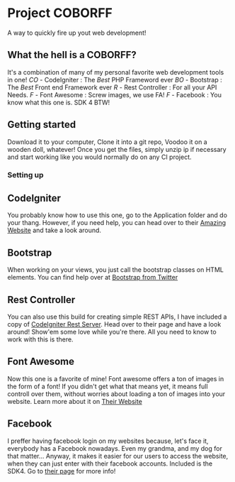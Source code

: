# Project COBORFF
A way to quickly fire up yout web development!

## What the hell is a COBORFF?
It's a combination of many of my personal favorite web development tools in one!
*CO* - CodeIgniter : The *Best* PHP Frameword ever
*BO* - Bootstrap : The *Best* Front end Framework ever
*R* - Rest Controller : For all your API Needs.
*F* - Font Awesome : Screw images, we use FA!
*F* - Facebook : You know what this one is. SDK 4 BTW!

## Getting started
Download it to your computer, Clone it into a git repo, Voodoo it on a wooden doll, whatever!
Once you get the files, simply unzip ip if necessary and start working like you would normally do on any CI project.

### Setting up


## CodeIgniter
You probably know how to use this one, go to the Application folder and do your thang.
However, if you need help, you can head over to their [Amazing Website](www.codeigniter.com/) and take a look around.

## Bootstrap
When working on your views, you just call the bootstrap classes on HTML elements.
You can find help over at [Bootstrap from Twitter](http://getbootstrap.com/)

## Rest Controller
You can also use this build for creating simple REST APIs, I have included a copy of [CodeIgniter Rest Server](https://github.com/chriskacerguis/codeigniter-restserver).
Head over to their page and have a look around! Show'em some love while you're there. All you need to know to work with this is there.

## Font Awesome
Now this one is a favorite of mine! Font awesome offers a ton of images in the form of a font!
If you didn't get what that means yet, it means full controll over them, without worries about loading a ton of images into your website.
Learn more about it on [Their Website](http://fortawesome.github.io/Font-Awesome/)

## Facebook
I preffer having facebook login on my websites because, let's face it, everybody has a Facebook nowadays. Even my grandma, and my dog for that matter...
Anyway, it makes it easier for our users to access the website, when they can just enter with their facebook accounts.
Included is the SDK4. Go to [their page](https://github.com/facebook/facebook-php-sdk-v4) for more info!

